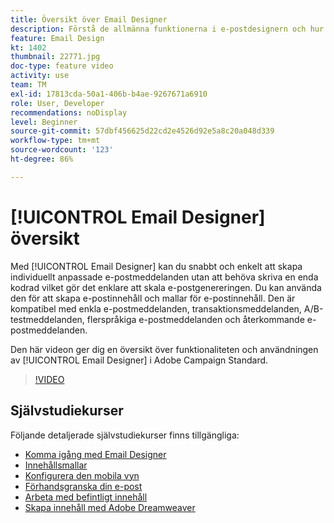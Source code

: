 ```yaml
---
title: Översikt över Email Designer
description: Förstå de allmänna funktionerna i e-postdesignern och hur du utformar ett e-postmeddelande från grunden.
feature: Email Design
kt: 1402
thumbnail: 22771.jpg
doc-type: feature video
activity: use
team: TM
exl-id: 17813cda-50a1-406b-b4ae-9267671a6910
role: User, Developer
recommendations: noDisplay
level: Beginner
source-git-commit: 57dbf456625d22cd2e4526d92e5a8c20a048d339
workflow-type: tm+mt
source-wordcount: '123'
ht-degree: 86%

---
```


# [!UICONTROL Email Designer] översikt

Med [!UICONTROL Email Designer] kan du snabbt och enkelt att skapa individuellt anpassade e-postmeddelanden utan att behöva skriva en enda kodrad vilket gör det enklare att skala e-postgenereringen. Du kan använda den för att skapa e-postinnehåll och mallar för e-postinnehåll. Den är kompatibel med enkla e-postmeddelanden, transaktionsmeddelanden, A/B-testmeddelanden, flerspråkiga e-postmeddelanden och återkommande e-postmeddelanden.

Den här videon ger dig en översikt över funktionaliteten och användningen av [!UICONTROL Email Designer] i Adobe Campaign Standard.

>[!VIDEO](https://video.tv.adobe.com/v/22771?quality=12)

## Självstudiekurser

Följande detaljerade självstudiekurser finns tillgängliga:

* [Komma igång med Email Designer](/help/designing-content/email-designer/getting-started-with-the-email-designer.md)
* [Innehållsmallar](/help/designing-content/email-designer/email-content-templates.md)
* [Konfigurera den mobila vyn](/help/designing-content/email-designer/configure-the-mobile-view.md)
* [Förhandsgranska din e-post](/help/designing-content/email-designer/preview-your-email.md)
* [Arbeta med befintligt innehåll](/help/designing-content/email-designer/working-with-existing-content.md)
* [Skapa innehåll med Adobe Dreamweaver](/help/designing-content/email-designer/dreamweaver-integration.md)
